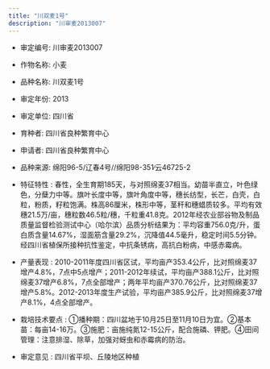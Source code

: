 ```yaml
---
title: "川双麦1号"
description: "川审麦2013007"
---
```

* 审定编号:  川审麦2013007

*  作物名称:  小麦

*  品种名称:  川双麦1号

*  审定年份:  2013

*  审定单位:  四川省

* 育种者:  四川省良种繁育中心

*  申请者:  四川省良种繁育中心

*  品种来源:  绵阳96-5/辽春4号//绵阳98-351∕云46725-2

*  特征特性 : 
春性，全生育期185天，与对照绵麦37相当。幼苗半直立，叶色绿色，分蘖力中等。旗叶长度中等，旗叶角度中等，穗长纺型，长芒，白壳，白粒，粉质，籽粒饱满。株高86厘米，株形中等，茎秆和穗蜡质较多。平均有效穗21.5万/亩，穗粒数46.5粒/穗，千粒重41.8克。2012年经农业部谷物及制品质量监督检验测试中心（哈尔滨）品质分析结果为：平均容重756.0克/升，蛋白质含量14.67%，湿面筋含量29.2%，沉降值44.5毫升，稳定时间5.5分钟。经四川省植保所接种抗性鉴定，中抗条锈病，高抗白粉病，中感赤霉病。
 
*  产量表现 : 
2010-2011年度四川省区试，平均亩产353.4公斤，比对照绵麦37增产4.8%，7点中5点增产；2011-2012年续试，平均亩产388.1公斤，比对照绵麦37增产6.8%，7点全部增产；两年平均亩产370.76公斤，比对照绵麦37增产5.8%。2012-2013年度生产试验，平均亩产385.9公斤，比对照绵麦37增产8.1%，4点全部增产。

*  栽培技术要点 : 
①播种期：四川盆地于10月25日至11月10日为宜。②基本苗：每亩14-16万。③施肥：亩施纯氮12-15公斤，配合施磷、钾肥。④田间管理：注意排湿、除草，加强对蚜虫和赤霉病的防治。

*  审定意见 : 
四川省平坝、丘陵地区种植
